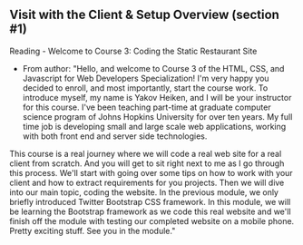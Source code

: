 ## Visit with the Client & Setup Overview (section #1)

Reading - Welcome to Course 3: Coding the Static Restaurant Site
- From author: "Hello, and welcome to Course 3 of the HTML, CSS, and Javascript for Web Developers Specialization! I'm very happy you decided to enroll, and most importantly, start the course work. To introduce myself, my name is Yakov Heiken, and I will be your instructor for this course. I've been teaching part-time at graduate computer science program of Johns Hopkins University for over ten years. My full time job is developing small and large scale web applications, working with both front end and server side technologies. 

This course is a real journey where we will code a real web site for a real client from scratch. And you will get to sit right next to me as I go through this process. We'll start with going over some tips on how to work with your client and how to extract requirements for you projects. Then we will dive into our main topic, coding the website. In the previous module, we only briefly introduced Twitter Bootstrap CSS framework. In this module, we will be learning the Bootstrap framework as we code this real website and we'll finish off the module with testing our completed website on a mobile phone. Pretty exciting stuff. See you in the module."
